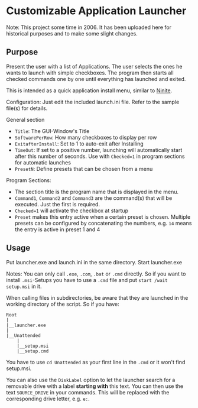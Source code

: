 # Customizable Application Launcher

Note: This project some time in 2006. It has been uploaded here for historical
purposes and to make some slight changes.

## Purpose

Present the user with a list of Applications. The user selects the ones he wants
to launch with simple checkboxes. The program then starts all checked commands 
one by one until everything has launched and exited.

This is intended as a quick application install menu, similar to [Ninite](https://ninite.com/).

Configuration:
Just edit the included launch.ini file. Refer to the sample file(s) for details.

General section
* `Title`: The GUI-Window's Title
* `SoftwarePerRow`: How many checkboxes to display per row
* `ExitafterInstall`: Set to 1 to auto-exit after Installing
* `TimeOut`: If set to a positive number, launching will automatically start after this number of seconds. Use with `Checked=1` in program sections for automatic launches
* `PresetN`: Define presets that can be chosen from a menu

Program Sections:
* The section title is the program name that is displayed in the menu.
* `Command1`, `Command2` and `Command3` are the command(s) that will be executed. Just the first is required.
* `Checked=1` will activate the checkbox at startup
* `Preset` makes this entry active when a certain preset is chosen. Multiple presets can be configured by concatenating the numbers, e.g. `14` means the entry is active in preset 1 and 4

## Usage
Put launcher.exe and launch.ini in the same directory. Start launcher.exe

Notes:
You can only call `.exe`, `.com`, `.bat` or `.cmd` directly. So if you want to install `.msi`-Setups you 
have to use a `.cmd` file and put `start /wait setup.msi` in it.

When calling files in subdirectories, be aware that they are launched in the working
directory of the script. So if you have:

```
Root
|
|__launcher.exe
|
|__Unattended
    |
    |__setup.msi
    |__setup.cmd
```

You have to use `cd Unattended` as your first line in the `.cmd` or it won't
find setup.msi.

You can also use the `DiskLabel` option to let the launcher search for a removable drive
with a label **starting with** this text. You can then use the text `SOURCE_DRIVE` in your
commands. This will be replaced with the corresponding drive letter, e.g. `e:`.
